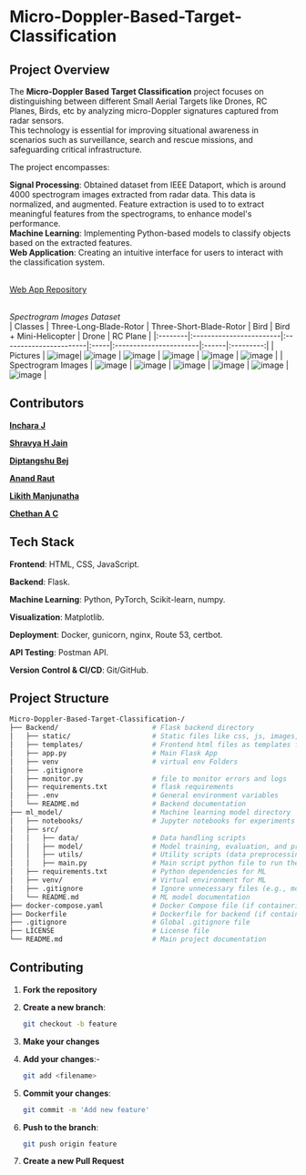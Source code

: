 
# Micro-Doppler-Based-Target-Classification

## Project Overview

The **Micro-Doppler Based Target Classification** project focuses on distinguishing between different Small Aerial Targets like Drones, RC Planes, Birds, etc by analyzing micro-Doppler signatures captured from radar sensors. <br>
This technology is essential for improving situational awareness in scenarios such as surveillance, search and rescue missions, and safeguarding critical infrastructure. <br>

The project encompasses:

**Signal Processing**: Obtained dataset from IEEE Dataport, which is around 4000 spectrogram images extracted from radar data. This data is normalized, and augmented. Feature extraction is used to to extract meaningful features                           from the spectrograms, to enhance model's performance.<br>
**Machine Learning**: Implementing Python-based models to classify objects based on the extracted features.<br>
**Web Application**: Creating an intuitive interface for users to interact with the classification system.<br>

<br>[Web App Repository](https://github.com/Incharajayaram/micro-doppler-web-app)</br>

<br>*Spectrogram Images Dataset*</br>
| Classes | Three-Long-Blade-Rotor | Three-Short-Blade-Rotor | Bird | Bird + Mini-Helicopter | Drone | RC Plane |
|:--------|:------------------------|:-----------------------|:-----|:-----------------------|:------|:---------:|
| Pictures | ![image](https://github.com/user-attachments/assets/7006926f-85d9-47da-8289-b3236dc158d8)| ![image](https://github.com/user-attachments/assets/fe8962c3-1660-4732-ad0e-daee44cd3e27) | ![image](https://github.com/user-attachments/assets/d396b45a-1c45-4f8c-a73e-dd0d850661f3) | ![image](https://github.com/user-attachments/assets/ab27f402-83ed-4196-aa03-f3a1727212f8) | ![image](https://github.com/user-attachments/assets/a5f9c9da-198c-42b6-a9ba-04ad240e1448) | ![image](https://github.com/user-attachments/assets/2634c1c5-a1a4-41ed-b8b2-b9b2c9111e5f) | 
| Spectrogram Images | ![image](https://github.com/user-attachments/assets/4eacd2ae-aff1-46c1-84aa-7c35b9354edd) | ![image](https://github.com/user-attachments/assets/34cf66ed-5f45-47d7-8517-eee29e4b1c48) | ![image](https://github.com/user-attachments/assets/7d45fd48-19a1-4bec-83ad-53cb37fb72d9) | ![image](https://github.com/user-attachments/assets/7c335c47-f2a2-41fe-b9b7-02faae0e542b) | ![image](https://github.com/user-attachments/assets/51c2aa8f-cac6-4436-8c13-da3fed6cd21a) | ![image](https://github.com/user-attachments/assets/3da26ff9-8eb9-4fa4-a9e5-fb9c5329b55c) | 








 



## Contributors 

**[Inchara J](https://github.com/Incharajayaram)**<br>

**[Shravya H Jain](https://github.com/shravya312)**<br>

**[Diptangshu Bej](https://github.com/DiptangshuBej)**<br>

**[Anand Raut](https://github.com/Anand-Raut9)**<br>

**[Likith Manjunatha](https://github.com/Likith-m-22)**<br>

**[Chethan A C](https://github.com/chethanac15)**<br>

## Tech Stack

**Frontend**: HTML, CSS, JavaScript.<br>

**Backend**: Flask.<br>

**Machine Learning**: Python, PyTorch, Scikit-learn, numpy.<br>

**Visualization**: Matplotlib.<br>

**Deployment**: Docker, gunicorn, nginx, Route 53, certbot.<br>

**API Testing**: Postman API.<br>

**Version Control & CI/CD**: Git/GitHub.<br>

## Project Structure

```sh
Micro-Doppler-Based-Target-Classification-/
├── Backend/                       # Flask backend directory
│   ├── static/                    # Static files like css, js, images, etc
│   ├── templates/                 # Frontend html files as templates for Flask
│   ├── app.py                     # Main Flask App
│   ├── venv                       # virtual env Folders
│   ├── .gitignore
│   ├── monitor.py                 # file to monitor errors and logs
│   ├── requirements.txt           # flask requirements
│   ├── .env                       # General environment variables
│   └── README.md                  # Backend documentation
├── ml_model/                      # Machine learning model directory
│   ├── notebooks/                 # Jupyter notebooks for experiments and model training
│   ├── src/
│   │   ├── data/                  # Data handling scripts
│   │   ├── model/                 # Model training, evaluation, and prediction scripts
│   │   ├── utils/                 # Utility scripts (data preprocessing, visualization)
│   │   ├── main.py                # Main script python file to run the pretrained moddel
│   ├── requirements.txt           # Python dependencies for ML
│   ├── venv/                      # Virtual environment for ML
│   ├── .gitignore                 # Ignore unnecessary files (e.g., model weights, virtual env)
│   └── README.md                  # ML model documentation
├── docker-compose.yaml            # Docker Compose file (if containerizing)
├── Dockerfile                     # Dockerfile for backend (if containerizing)
├── .gitignore                     # Global .gitignore file
├── LICENSE                        # License file
└── README.md                      # Main project documentation
```

## Contributing

1. **Fork the repository**
2. **Create a new branch**:

   ```sh
   git checkout -b feature
   ```

3. **Make your changes**
4. **Add your changes**:-

   ```sh
   git add <filename>
   ```
5. **Commit your changes**:

   ```sh
   git commit -m 'Add new feature'
   ```

6. **Push to the branch**:

   ```sh
   git push origin feature
   ```

7. **Create a new Pull Request**

